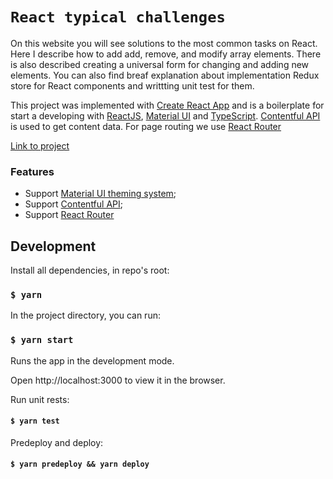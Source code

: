 # `React typical challenges`

On this website you will see solutions to the most common tasks on React. Here I describe how to add add, remove, and modify array elements. There is also described creating a universal form for changing and adding new elements.
You can also find breaf explanation about implementation Redux store for React components and writtting unit test for them.


This project was implemented with [Create React App](https://github.com/facebook/create-react-app) and is a boilerplate for start a developing with [ReactJS](https://reactjs.org/), [Material UI](https://mui.com/) and [TypeScript](https://www.typescriptlang.org/).
[Contentful API](https://www.contentful.com/) is used to get content data.
For page routing we use [React Router](https://reactrouter.com/)

[Link to project](https://elizpn.github.io/react-typical-challenges/)

### Features

- Support [Material UI theming system](https://mui.com/customization/theming/);
- Support [Contentful API](https://www.contentful.com/developers/docs/platforms/);
- Support [React Router](https://reactrouter.com/docs/en/v6/getting-started/tutorial)

## Development

Install all dependencies, in repo's root:

### `$ yarn`

In the project directory, you can run:

### `$ yarn start`

Runs the app in the development mode.

Open http://localhost:3000 to view it in the browser.

Run unit rests:

#### `$ yarn test`

Predeploy and deploy:

#### `$ yarn predeploy && yarn deploy`
